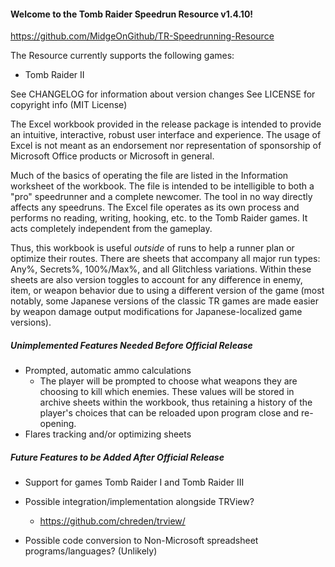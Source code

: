 #### Welcome to the Tomb Raider Speedrun Resource v1.4.10!
https://github.com/MidgeOnGithub/TR-Speedrunning-Resource

The Resource currently supports the following games:

* Tomb Raider II

See CHANGELOG for information about version changes
See LICENSE for copyright info (MIT License)

The Excel workbook provided in the release package is intended to provide an intuitive, interactive, robust user interface and experience. The usage of Excel is not meant as an endorsement nor representation of sponsorship of Microsoft Office products or Microsoft in general.

Much of the basics of operating the file are listed in the Information worksheet of the workbook. The file is intended to be intelligible to both a "pro" speedrunner and a complete newcomer. The tool in no way directly affects any speedruns. The Excel file operates as its own process and performs no reading, writing, hooking, etc. to the Tomb Raider games. It acts completely independent from the gameplay.

Thus, this workbook is useful *outside* of runs to help a runner plan or optimize their routes. There are sheets that accompany all major run types: Any%, Secrets%, 100%/Max%, and all Glitchless variations. Within these sheets are also version toggles to account for any difference in enemy, item, or weapon behavior due to using a different version of the game (most notably, some Japanese versions of the classic TR games are made easier by weapon damage output modifications for Japanese-localized game versions).

##### Unimplemented Features Needed Before Official Release

* Prompted, automatic ammo calculations
	* The player will be prompted to choose what weapons they are choosing to kill which enemies. These values will be stored in archive sheets within the workbook, thus retaining a history of the player's choices that can be reloaded upon program close and re-opening.
* Flares tracking and/or optimizing sheets

##### Future Features to be Added After Official Release

* Support for games Tomb Raider I and Tomb Raider III

* Possible integration/implementation alongside TRView?
	* https://github.com/chreden/trview/
	
* Possible code conversion to Non-Microsoft spreadsheet programs/languages? (Unlikely)
